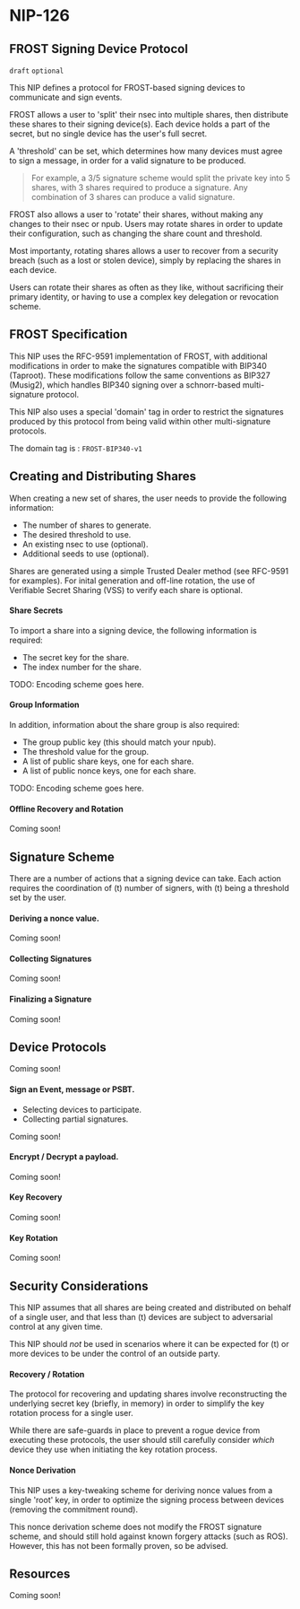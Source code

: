 NIP-126
=======

FROST Signing Device Protocol
-----------------------

`draft` `optional`

This NIP defines a protocol for FROST-based signing devices to communicate and sign events.

FROST allows a user to 'split' their nsec into multiple shares, then distribute these shares to their signing device(s). Each device holds a part of the secret, but no single device has the user's full secret.

A 'threshold' can be set, which determines how many devices must agree to sign a message, in order for a valid signature to be produced.

> For example, a 3/5 signature scheme would split the private key into 5 shares, with 3 shares required to produce a signature. Any combination of 3 shares can produce a valid signature.

FROST also allows a user to 'rotate' their shares, without making any changes to their nsec or npub. Users may rotate shares in order to update their configuration, such as changing the share count and threshold. 

Most importanty, rotating shares allows a user to recover from a security breach (such as a lost or stolen device), simply by replacing the shares  in each device.

Users can rotate their shares as often as they like, without sacrificing their primary identity, or having to use a complex key delegation or revocation scheme.

## FROST Specification

This NIP uses the RFC-9591 implementation of FROST, with additional modifications in order to make the signatures compatible with BIP340 (Taproot). These modifications follow the same conventions as BIP327 (Musig2), which handles BIP340 signing over a schnorr-based multi-signature protocol.

This NIP also uses a special 'domain' tag in order to restrict the signatures produced by this protocol from being valid within other multi-signature protocols.

The domain tag is : `FROST-BIP340-v1`

## Creating and Distributing Shares

When creating a new set of shares, the user needs to provide the following information:

* The number of shares to generate.
* The desired threshold to use.
* An existing nsec to use (optional).
* Additional seeds to use (optional).

Shares are generated using a simple Trusted Dealer method (see RFC-9591 for examples). For inital generation and off-line rotation, the use of Verifiable Secret Sharing (VSS) to verify each share is optional.

#### Share Secrets

To import a share into a signing device, the following information is required:

* The secret key for the share.
* The index number for the share.

TODO: Encoding scheme goes here.

#### Group Information

In addition, information about the share group is also required:

* The group public key (this should match your npub).
* The threshold value for the group.
* A list of public share keys, one for each share.
* A list of public nonce keys, one for each share.

TODO: Encoding scheme goes here.

#### Offline Recovery and Rotation

Coming soon!

## Signature Scheme

There are a number of actions that a signing device can take. Each action requires the coordination of (t) number of signers, with (t) being a threshold set by the user.

#### Deriving a nonce value.

Coming soon!

#### Collecting Signatures

Coming soon!

#### Finalizing a Signature

Coming soon!

## Device Protocols

Coming soon!

#### Sign an Event, message or PSBT.

* Selecting devices to participate.
* Collecting partial signatures.

Coming soon!

#### Encrypt / Decrypt a payload.

Coming soon!

#### Key Recovery

Coming soon!

#### Key Rotation

Coming soon!

## Security Considerations

This NIP assumes that all shares are being created and distributed on behalf of a single user, and that less than (t) devices are subject to adversarial control at any given time.

This NIP should *not* be used in scenarios where it can be expected for (t) or more devices to be under the control of an outside party.

#### Recovery / Rotation

The protocol for recovering and updating shares involve reconstructing the underlying secret key (briefly, in memory) in order to simplify the key rotation process for a single user.

While there are safe-guards in place to prevent a rogue device from executing these protocols, the user should still carefully consider *which* device they use when initiating the key rotation process.

#### Nonce Derivation

This NIP uses a key-tweaking scheme for deriving nonce values from a single 'root' key, in order to optimize the signing process between devices (removing the commitment round).

This nonce derivation scheme does not modify the FROST signature scheme, and should still hold against known forgery attacks (such as ROS). However, this has not been formally proven, so be advised.

## Resources

Coming soon!
